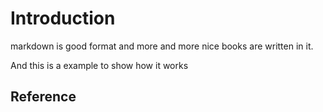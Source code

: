 Introduction
============

markdown is good format and more and more nice books are written in it.

And this is a example to show how it works

Reference
---------

